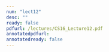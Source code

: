 ```yaml
---
num: "lect12"
desc: ""
ready: false
pdfurl: /lectures/CS16_Lecture12.pdf
annotatedpdfurl: 
annotatedready: false
---
```

